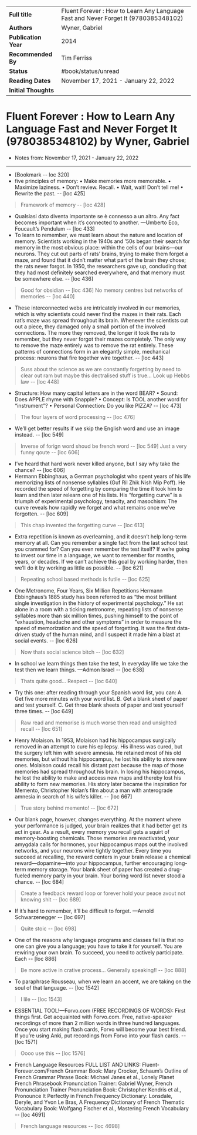 | | |
| - | - |
| **Full title** | Fluent Forever : How to Learn Any Language Fast and Never Forget It (9780385348102) |
| **Authors** | Wyner, Gabriel |
| **Publication Year** | 2014 |
| **Recommended By** | Tim Ferriss |
| **Status** | #book/status/unread |
| **Reading Dates** | November 17, 2021 - January 22, 2022 |
| **Initial Thoughts** | |
# Fluent Forever : How to Learn Any Language Fast and Never Forget It (9780385348102) by Wyner, Gabriel
* Notes from: November 17, 2021 - January 22, 2022
---
* [Bookmark -- loc 320]
* five principles of memory: • Make memories more memorable. • Maximize laziness. • Don’t review. Recall. • Wait, wait! Don’t tell me! • Rewrite the past. -- [loc 425]
> Framework of memory -- [loc 428]
* Qualsiasi dato diventa importante se è connesso a un altro. Any fact becomes important when it’s connected to another. —Umberto Eco, Foucault’s Pendulum -- [loc 433]
* To learn to remember, we must learn about the nature and location of memory. Scientists working in the 1940s and ’50s began their search for memory in the most obvious place: within the cells of our brains—our neurons. They cut out parts of rats’ brains, trying to make them forget a maze, and found that it didn’t matter what part of the brain they chose; the rats never forgot. In 1950, the researchers gave up, concluding that they had most definitely searched everywhere, and that memory must be somewhere else. -- [loc 436]
> Good for obsidian -- [loc 436]
> No memory centres but networks of memories -- [loc 440]
* These interconnected webs are intricately involved in our memories, which is why scientists could never find the mazes in their rats. Each rat’s maze was spread throughout its brain. Whenever the scientists cut out a piece, they damaged only a small portion of the involved connections. The more they removed, the longer it took the rats to remember, but they never forgot their mazes completely. The only way to remove the maze entirely was to remove the rat entirely. These patterns of connections form in an elegantly simple, mechanical process: neurons that fire together wire together. -- [loc 443]
> Suss about the science as we are constantly forgetting by need to clear out ram but maybe this dectralised stuff is true... Look up Hebbs law -- [loc 448]
* Structure: How many capital letters are in the word BEAR? • Sound: Does APPLE rhyme with Snapple? • Concept: Is TOOL another word for “instrument”? • Personal Connection: Do you like PIZZA? -- [loc 473]
> The four layers of word processing -- [loc 476]
* We’ll get better results if we skip the English word and use an image instead. -- [loc 549]
> Inverse of forign word shoud be french word -- [loc 549]
> Just a very funny qoute -- [loc 606]
* I’ve heard that hard work never killed anyone, but I say why take the chance? -- [loc 606]
* Hermann Ebbinghaus, a German psychologist who spent years of his life memorizing lists of nonsense syllables (Guf Ril Zhik Nish Mip Poff). He recorded the speed of forgetting by comparing the time it took him to learn and then later relearn one of his lists. His “forgetting curve” is a triumph of experimental psychology, tenacity, and masochism: The curve reveals how rapidly we forget and what remains once we’ve forgotten. -- [loc 609]
> This chap invented the forgetting curve -- [loc 613]
* Extra repetition is known as overlearning, and it doesn’t help long-term memory at all. Can you remember a single fact from the last school test you crammed for? Can you even remember the test itself? If we’re going to invest our time in a language, we want to remember for months, years, or decades. If we can’t achieve this goal by working harder, then we’ll do it by working as little as possible. -- [loc 621]
> Repeating school based methods is futile -- [loc 625]
* One Metronome, Four Years, Six Million Repetitions Hermann Ebbinghaus’s 1885 study has been referred to as “the most brilliant single investigation in the history of experimental psychology.” He sat alone in a room with a ticking metronome, repeating lists of nonsense syllables more than six million times, pushing himself to the point of “exhaustion, headache and other symptoms” in order to measure the speed of memorization and the speed of forgetting. It was the first data-driven study of the human mind, and I suspect it made him a blast at social events. -- [loc 626]
> Now thats social science bitch -- [loc 632]
* In school we learn things then take the test, In everyday life we take the test then we learn things. —Admon Israel -- [loc 638]
> Thats quite good... Respect -- [loc 640]
* Try this one: after reading through your Spanish word list, you can: A. Get five more minutes with your word list. B. Get a blank sheet of paper and test yourself. C. Get three blank sheets of paper and test yourself three times. -- [loc 649]
> Raw read and memorise is much worse then read and unsighted recall -- [loc 651]
* Henry Molaison. In 1953, Molaison had his hippocampus surgically removed in an attempt to cure his epilepsy. His illness was cured, but the surgery left him with severe amnesia. He retained most of his old memories, but without his hippocampus, he lost his ability to store new ones. Molaison could recall his distant past because the map of those memories had spread throughout his brain. In losing his hippocampus, he lost the ability to make and access new maps and thereby lost his ability to form new memories. His story later became the inspiration for Memento, Christopher Nolan’s film about a man with anterograde amnesia in search of his wife’s killer. -- [loc 667]
> True story behind memento! -- [loc 672]
* Our blank page, however, changes everything. At the moment where your performance is judged, your brain realizes that it had better get its act in gear. As a result, every memory you recall gets a squirt of memory-boosting chemicals. Those memories are reactivated, your amygdala calls for hormones, your hippocampus maps out the involved networks, and your neurons wire tightly together. Every time you succeed at recalling, the reward centers in your brain release a chemical reward—dopamine—into your hippocampus, further encouraging long-term memory storage. Your blank sheet of paper has created a drug-fueled memory party in your brain. Your boring word list never stood a chance. -- [loc 684]
> Create a feedback reward loop or forever hold your peace avout not knowing shit -- [loc 689]
* If it’s hard to remember, it’ll be difficult to forget. —Arnold Schwarzenegger -- [loc 697]
> Quite stoic -- [loc 698]
* One of the reasons why language programs and classes fail is that no one can give you a language; you have to take it for yourself. You are rewiring your own brain. To succeed, you need to actively participate. Each -- [loc 886]
> Be more active in crative process... Generally speaking!! -- [loc 888]
* To paraphrase Rousseau, when we learn an accent, we are taking on the soul of that language. -- [loc 1542]
> I lile -- [loc 1543]
* ESSENTIAL TOOL!—Forvo.com (FREE RECORDINGS OF WORDS): First things first. Get acquainted with Forvo.com. Free, native-speaker recordings of more than 2 million words in three hundred languages. Once you start making flash cards, Forvo will become your best friend. If you’re using Anki, put recordings from Forvo into your flash cards. -- [loc 1571]
> Oooo use this -- [loc 1576]
* French Language Resources FULL LIST AND LINKS: Fluent-Forever.com/French Grammar Book: Mary Crocker, Schaum’s Outline of French Grammar Phrase Book: Michael Janes et al., Lonely Planet French Phrasebook Pronunciation Trainer: Gabriel Wyner, French Pronunciation Trainer Pronunciation Book: Christopher Kendris et al., Pronounce It Perfectly in French Frequency Dictionary: Lonsdale, Deryle, and Yvon Le Bras, A Frequency Dictionary of French Thematic Vocabulary Book: Wolfgang Fischer et al., Mastering French Vocabulary -- [loc 4691]
> French language resources -- [loc 4698]
